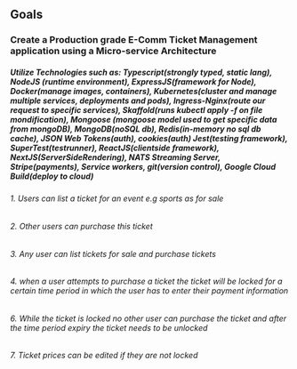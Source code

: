 ## Goals

### Create a Production grade E-Comm Ticket Management application using a Micro-service Architecture

##### Utilize Technologies such as: Typescript(strongly typed, static lang), NodeJS (runtime environment), ExpressJS(framework for Node), Docker(manage images, containers), Kubernetes(cluster and manage multiple services, deployments and pods), Ingress-Nginx(route our request to specific services), Skaffold(runs kubectl apply -f on file mondification), Mongoose (mongoose model used to get specific data from mongoDB), MongoDB(noSQL db), Redis(in-memory no sql db cache), JSON Web Tokens(auth), cookies(auth) Jest(testing framework), SuperTest(testrunner), ReactJS(clientside framework), NextJS(ServerSideRendering), NATS Streaming Server, Stripe(payments), Service workers, git(version control), Google Cloud Build(deploy to cloud)

###### 1. Users can list a ticket for an event e.g sports as for sale

###### 2. Other users can purchase this ticket

###### 3. Any user can list tickets for sale and purchase tickets

###### 4. when a user attempts to purchase a ticket the ticket will be locked for a certain time period in which the user has to enter their payment information

###### 6. While the ticket is locked no other user can purchase the ticket and after the time period expiry the ticket needs to be unlocked

###### 7. Ticket prices can be edited if they are not locked
